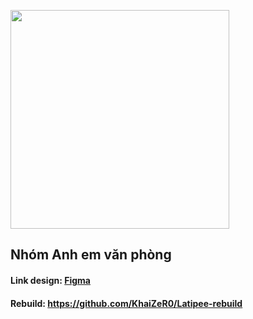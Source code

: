 <p align="Left">
	<img src="https://github.com/KhaiZeR0/ocvn.github.io/assets/54585187/24f0cbaf-1854-4056-9269-4ad49f02f498" width="350" />
</p>

## Nhóm Anh em văn phòng

#### Link design: [Figma](https://www.figma.com/file/INJ9sqG4o5mBnj7xsi2tYJ/LaTiPee?type=design&node-id=0-1&mode=design&t=KirFaVX20euDnNER-0)

#### Rebuild: https://github.com/KhaiZeR0/Latipee-rebuild
